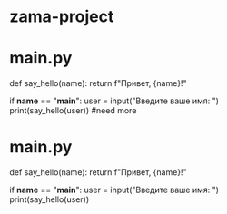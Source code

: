 # zama-project

# main.py

def say_hello(name):
    return f"Привет, {name}!"

if __name__ == "__main__":
    user = input("Введите ваше имя: ")
    print(say_hello(user))
#need more
# main.py

def say_hello(name):
    return f"Привет, {name}!"

if __name__ == "__main__":
    user = input("Введите ваше имя: ")
    print(say_hello(user))
